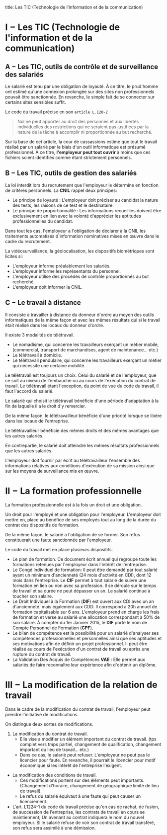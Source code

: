 title: Les TIC (Technologie de l'information et de la communication)

# I − Les TIC (Technologie de l'information et de la communication)

## A − Les TIC, outils de contrôle et de surveillance des salariés

Le salarié est tenu par une obligation de loyauté. À ce titre, le 
prud'homme ont estimé qu'une connexion prolongée sur des sites non 
professionnels pouvait être sanctionnée. En revanche, le simple fait 
de se connecter sur certains sites sensibles suffit. 

Le code du travail précise en son `article L.120-2`

> Nul ne peut apporter au droit des personnes et aux libertés 
individuelles des restrictions qui ne seraient pas justifiées par la 
nature de la tâche à accomplir ni proportionnée au but recherché. 

Sur la base de cet article, la cour de cassassions estime que tout le 
travail réalisé par un salarié par le biais d'un outil informatique est 
présumé professionnel. À ce titre, **l'employeur peut tout ouvrir** à moins 
que ces fichiers soient identifiés comme étant strictement personnels. 

## B − Les TIC, outils de gestion des salariés

La loi interdit lors du recrutement que l'employeur le détermine en 
fonction de critères personnels. La **CNIL** rappel deux principes: 

* Le principe de loyauté : L'employeur doit préciser au candidat la 
    nature des tests, les raisons de ce test et le destinataire. 
* Le principe de proportionnalité : Les informations recueillies doivent 
    être exclusivement en lien avec la volonté d'apprécier les aptitudes 
    professionnelles du candidat. 

Dans tout les cas, l'employeur a l'obligation de déclarer à la CNIL les 
traitements automatisés d'information nominatives mises en œuvre dans le 
cadre du recrutement. 

La vidéosurveillance, la géolocalisation, les dispositifs biométriques 
sont licites si:

* L'employeur informe préalablement les salariés. 
* L'employeur informe les représentants du personnel. 
* L'employeur utilise des procédés de contrôle proportionnés au but 
    recherché. 
* L'employeur doit informer la CNIL. 

## C − Le travail à distance

Il consiste à travailler à distance du donneur d'ordre au 
moyen des outils informatiques de la même façon et avec les mêmes 
résultats qui si le travail était réalisé dans les locaux du donneur 
d'ordre. 

Il existe 3 modalités de télétravail. 

* Le nomadisme, qui concerne les travailleurs exerçant un métier mobile, 
    (commercial, transport de marchandises, agent de maintenance... etc.) 
* Le télétravail à domicile. 
* Le télétravail pendulaire, qui concerne les travailleurs exerçant un 
métier qui nécessite une certaine mobilité. 

Le télétravail est toujours un choix. Celui du salarié et de l'employeur, 
que ce soit au niveau de l'embauche ou au cours de l'exécution du contrat 
de travail. Le télétravail étant l'exception, du point de vue du code 
du travail, il faut l'accord du salarié. 

Le salarié qui choisit le télétravail bénéficie d'une période d'adaptation 
à la fin de laquelle il a le droit d'y remercier. 

De la même façon, le télétravailleur bénéficie d'une priorité lorsque se 
libère dans les locaux de l'entreprise. 

Le télétravailleur bénéficie des mêmes droits et des mêmes avantages que 
les autres salariés. 

En contrepartie, le salarié doit atteindre les mêmes résultats 
professionnels que les autres salariés. 

L'employeur doit fournir par écrit au télétravailleur l'ensemble des 
informations relatives aux conditions d'exécution de sa mission ainsi 
que sur les moyens de surveillance mis en œuvre. 

# II − La formation professionnelle

La formation professionnelle est à la fois un droit et une obligation. 

Un droit pour l'employé et une obligation pour l'employeur. 
L'employeur doit mettre en, place au bénéfice de ses employés tout au 
long de la durée du contrat des dispositifs de formation. 

De la même façon, le salarié a l'obligation de se former. Son refus 
constituerait une faute sanctionnée par l'employeur. 

Le code du travail met en place plusieurs dispositifs. 

* Le plan de formation. Ce document écrit annuel qui regroupe toute 
les formations retenues par l'employeur dans l'intérêt de l'entreprise. 
* Le Congé individuel de formation: Il peut être demandé par tout salarié 
ayant un minimum d'ancienneté (24 mois d'activité en CDI), dont 12 mois 
dans l'entreprise. Le **CIF** permet à tout salarié de suivre une 
formation en lien ou non avec sa profession. Il se déroule sur le temps 
de travail et sa durée ne peut dépasser un an. Le salarié continue à 
toucher son salaire. 
* Le Droit Individuel à la Formation (**DIF**) est ouvert aux CDI 
avec un an d'ancienneté. mais également aux CDD. Il correspond à 20h 
annuel de formation capitalisable sur 6 ans. L'employeur prend en charge 
les frais de formation et verse au salarié une allocation correspondant à 
50% de son salaire. À compter du 1er Janvier 2015, le **DIF** porte le nom 
de Compte Personnel de Formation (**CPF**). 
* Le bilan de compétence est la possibilité pour un salarié d'analyser ses 
compétences professionnelles et personnelles ainsi que ses aptitudes et ses 
motivations afin de définir un projet professionnel. Il peut être réalisé 
au cours de l'exécution d'un contrat de travail ou après une rupture du 
contrat de travail. 
* La Validation Des Acquis de Compétences **VAE** : Elle permet aux 
salariés de faire reconnaître leur expérience afin d'obtenir un diplôme. 

# III − La modification de la relation de travail


Dans le cadre de la modification du contrat de travail, l'employeur peut 
prendre l'initiative de modifications. 

On distingue deux sortes de modifications. 

1. La modification du contrat de travail. 
    * Elle vise a modifier un élément important du contrat de travail. 
    (tps complet vers tmps partiel, changement de qualification, 
    changement important du lieu de travail... etc.)
    * Dans ce cas, le salarié peut refuser. L'employeur ne peut pas le 
    licencier pour faute. En revanche, il pourrait le licencier pour 
    motif économique si les intérêt de l'entreprise l'exigent. 
* La modification des conditions de travail.
    * Ces modifications portent sur des éléments peut importants. 
    (Changement d'horaire, changement de géographique limité de lieu 
    de travail). 
    * Le refus du salarié équivaut à une faute qui peut causer un 
    licenciement. 
* L'art. L1224-1 du code du travail précise qu'en cas de rachat, de fusion, 
    de succession de l'entreprise, les contrats de travail en cours se 
    maintiennent; Un avenant au contrat indiquera le nom du nouvel 
    employeur. Si le salarié refuse de voir son contrat de travail 
    transféré, son refus sera assimilé à une démission. 
